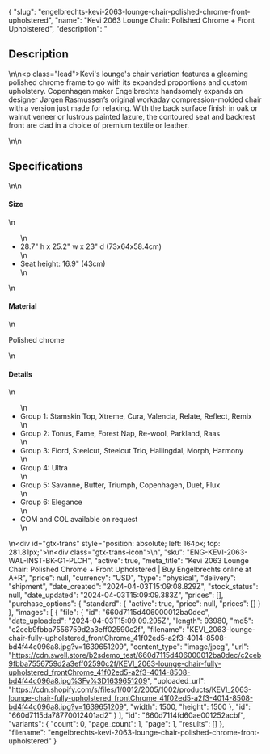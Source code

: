 {
  "slug": "engelbrechts-kevi-2063-lounge-chair-polished-chrome-front-upholstered",
  "name": "Kevi 2063 Lounge Chair: Polished Chrome + Front Upholstered",
  "description": "<h2>Description</h2>\n<!-- split -->\n<p class=\"lead\">Kevi's lounge's chair variation features a gleaming polished chrome frame to go with its expanded proportions and custom upholstery. Copenhagen maker Engelbrechts handsomely expands on designer Jørgen Rasmussen’s original workaday compression-molded chair with a version just made for relaxing. With the back surface finish in oak or walnut veneer or lustrous painted lazure, the contoured seat and backrest front are clad in a choice of premium textile or leather. </p>\n<!-- split -->\n<h2>Specifications</h2>\n<!-- split -->\n<h4>Size</h4>\n<ul>\n<li>28.7\" h x 25.2\" w x 23\" d (73x64x58.4cm)</li>\n<li>Seat height: 16.9\" (43cm)</li>\n</ul>\n<h4>Material</h4>\n<p>Polished chrome</p>\n<h4>Details</h4>\n<ul>\n<li>Group 1: Stamskin Top, Xtreme, Cura, Valencia, Relate, Reflect, Remix</li>\n<li>Group 2: Tonus, Fame, Forest Nap, Re-wool, Parkland, Raas</li>\n<li>Group 3: Fiord, Steelcut, Steelcut Trio, Hallingdal, Morph, Harmony</li>\n<li>Group 4: Ultra</li>\n<li>Group 5: Savanne, Butter, Triumph, Copenhagen, Duet, Flux</li>\n<li>Group 6: Elegance</li>\n<li>COM and COL available on request</li>\n</ul>\n<div id=\"gtx-trans\" style=\"position: absolute; left: 164px; top: 281.81px;\">\n<div class=\"gtx-trans-icon\"></div>\n</div>",
  "sku": "ENG-KEVI-2063-WAL-INST-BK-G1-PLCH",
  "active": true,
  "meta_title": "Kevi 2063 Lounge Chair: Polished Chrome + Front Upholstered | Buy Engelbrechts online at A+R",
  "price": null,
  "currency": "USD",
  "type": "physical",
  "delivery": "shipment",
  "date_created": "2024-04-03T15:09:08.829Z",
  "stock_status": null,
  "date_updated": "2024-04-03T15:09:09.383Z",
  "prices": [],
  "purchase_options": {
    "standard": {
      "active": true,
      "price": null,
      "prices": []
    }
  },
  "images": [
    {
      "file": {
        "id": "660d7115d406000012ba0dec",
        "date_uploaded": "2024-04-03T15:09:09.295Z",
        "length": 93980,
        "md5": "c2ceb9fbba7556759d2a3eff02590c2f",
        "filename": "KEVI_2063-lounge-chair-fully-upholstered_frontChrome_41f02ed5-a2f3-4014-8508-bd4f44c096a8.jpg?v=1639651209",
        "content_type": "image/jpeg",
        "url": "https://cdn.swell.store/b2sdemo_test/660d7115d406000012ba0dec/c2ceb9fbba7556759d2a3eff02590c2f/KEVI_2063-lounge-chair-fully-upholstered_frontChrome_41f02ed5-a2f3-4014-8508-bd4f44c096a8.jpg%3Fv%3D1639651209",
        "uploaded_url": "https://cdn.shopify.com/s/files/1/0012/2005/1002/products/KEVI_2063-lounge-chair-fully-upholstered_frontChrome_41f02ed5-a2f3-4014-8508-bd4f44c096a8.jpg?v=1639651209",
        "width": 1500,
        "height": 1500
      },
      "id": "660d7115da78770012401ad2"
    }
  ],
  "id": "660d7114fd60ae001252acbf",
  "variants": {
    "count": 0,
    "page_count": 1,
    "page": 1,
    "results": []
  },
  "filename": "engelbrechts-kevi-2063-lounge-chair-polished-chrome-front-upholstered"
}